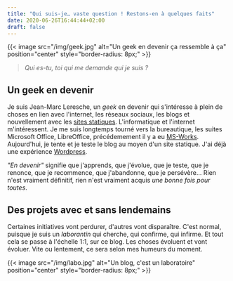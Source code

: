 ```yaml
---
title: "Qui suis-je… vaste question ! Restons-en à quelques faits"
date: 2020-06-26T16:44:44+02:00
draft: false
---
```

{{< image src="/img/geek.jpg" alt="Un geek en devenir ça ressemble à ça" position="center" style="border-radius: 8px;" >}}

> *Qui es-tu, toi qui me demande qui je suis ?*

## Un geek en devenir
Je suis Jean-Marc Leresche, un *geek* en devenir qui s'intéresse à plein de choses en lien avec l'internet, les réseaux sociaux, les blogs et nouvellement avec les [sites statiques](/perspectives/). L'informatique et l'internet m'intéressent. Je me suis longtemps tourné vers la bureautique, les suites Microsoft Office, LibreOffice, précédemement il y a eu [MS-Works](https://fr.wikipedia.org/wiki/Microsoft_Works). Aujourd'hui, je tente et je teste le blog au moyen d'un site statique. J'ai déjà une expérience [Wordpress](https:jeanmarcleresche.ch).

*"En devenir"* signifie que j'apprends, que j'évolue, que je teste, que je renonce, que je recommence, que j'abandonne, que je persévère... Rien n'est vraiment définitif, rien n'est vraiment acquis *une bonne fois pour toutes*.

## Des projets avec et sans lendemains
Certaines initiatives vont perdurer, d'autres vont disparaître. C'est normal, puisque je suis un *laborantin* qui cherche, qui confirme, qui infirme. Et tout cela se passe à l'échelle 1:1, sur ce blog. Les choses évoluent et vont évoluer. Vite ou lentement, ce sera selon mes humeurs du moment.

{{< image src="/img/labo.jpg" alt="Un blog, c'est un laboratoire" position="center" style="border-radius: 8px;" >}}
